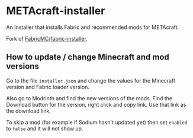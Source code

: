 # METAcraft-installer
An Installer that installs Fabric and recommended mods for METAcraft.

Fork of [FabricMC/fabric-installer](https://github.com/FabricMC/fabric-installer).

## How to update / change Minecraft and mod versions
Go to the file `installer.json` and change the values for the Minecraft version and Fabric loader version.

Also go to Modrinth and find the new versions of the mods. Find the Download button for the version, right click and copy link. Use that link as the download link.

To skip a mod (for example if Sodium hasn't updated yet) then set `enabled` to `false` and it will not show up.